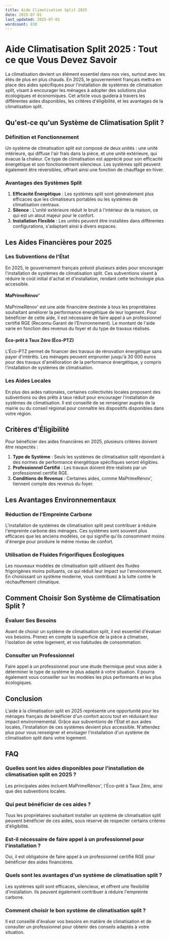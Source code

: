 ```yaml
---
title: Aide Climatisation Split 2025
date: 2025-07-01
last_updated: 2025-07-01
wordcount: 830
---
```


# Aide Climatisation Split 2025 : Tout ce que Vous Devez Savoir

La climatisation devient un élément essentiel dans nos vies, surtout avec les étés de plus en plus chauds. En 2025, le gouvernement français mettra en place des aides spécifiques pour l'installation de systèmes de climatisation split, visant à encourager les ménages à adopter des solutions plus écologiques et économiques. Cet article vous guidera à travers les différentes aides disponibles, les critères d'éligibilité, et les avantages de la climatisation split.

## Qu'est-ce qu'un Système de Climatisation Split ?

### Définition et Fonctionnement

Un système de climatisation split est composé de deux unités : une unité intérieure, qui diffuse l'air frais dans la pièce, et une unité extérieure, qui évacue la chaleur. Ce type de climatisation est apprécié pour son efficacité énergétique et son fonctionnement silencieux. Les systèmes split peuvent également être réversibles, offrant ainsi une fonction de chauffage en hiver.

### Avantages des Systèmes Split

1. **Efficacité Énergétique** : Les systèmes split sont généralement plus efficaces que les climatiseurs portables ou les systèmes de climatisation centraux.
2. **Silence** : L'unité extérieure réduit le bruit à l'intérieur de la maison, ce qui est un atout majeur pour le confort.
3. **Installation Flexible** : Les unités peuvent être installées dans différentes configurations, s'adaptant ainsi à divers espaces.

## Les Aides Financières pour 2025

### Les Subventions de l'État

En 2025, le gouvernement français prévoit plusieurs aides pour encourager l'installation de systèmes de climatisation split. Ces subventions visent à réduire le coût initial d'achat et d'installation, rendant cette technologie plus accessible.

#### MaPrimeRénov'

MaPrimeRénov' est une aide financière destinée à tous les propriétaires souhaitant améliorer la performance énergétique de leur logement. Pour bénéficier de cette aide, il est nécessaire de faire appel à un professionnel certifié RGE (Reconnu Garant de l’Environnement). Le montant de l'aide varie en fonction des revenus du foyer et du type de travaux réalisés.

#### Éco-prêt à Taux Zéro (Éco-PTZ)

L'Éco-PTZ permet de financer des travaux de rénovation énergétique sans payer d'intérêts. Les ménages peuvent emprunter jusqu'à 30 000 euros pour des travaux d'amélioration de la performance énergétique, y compris l'installation de systèmes de climatisation.

### Les Aides Locales

En plus des aides nationales, certaines collectivités locales proposent des subventions ou des prêts à taux réduit pour encourager l'installation de systèmes de climatisation. Il est conseillé de se renseigner auprès de la mairie ou du conseil régional pour connaître les dispositifs disponibles dans votre région.

## Critères d'Éligibilité

Pour bénéficier des aides financières en 2025, plusieurs critères doivent être respectés :

1. **Type de Système** : Seuls les systèmes de climatisation split répondant à des normes de performance énergétique spécifiques seront éligibles.
2. **Professionnel Certifié** : Les travaux doivent être réalisés par un professionnel certifié RGE.
3. **Conditions de Revenus** : Certaines aides, comme MaPrimeRénov', tiennent compte des revenus du foyer.

## Les Avantages Environnementaux

### Réduction de l'Empreinte Carbone

L'installation de systèmes de climatisation split peut contribuer à réduire l'empreinte carbone des ménages. Ces systèmes sont souvent plus efficaces que les anciens modèles, ce qui signifie qu'ils consomment moins d'énergie pour produire le même niveau de confort.

### Utilisation de Fluides Frigorifiques Écologiques

Les nouveaux modèles de climatisation split utilisent des fluides frigorigènes moins polluants, ce qui réduit leur impact sur l'environnement. En choisissant un système moderne, vous contribuez à la lutte contre le réchauffement climatique.

## Comment Choisir Son Système de Climatisation Split ?

### Évaluer Ses Besoins

Avant de choisir un système de climatisation split, il est essentiel d'évaluer vos besoins. Prenez en compte la superficie de la pièce à climatiser, l'isolation de votre logement, et vos habitudes de consommation.

### Consulter un Professionnel

Faire appel à un professionnel pour une étude thermique peut vous aider à déterminer le type de système le plus adapté à votre situation. Il pourra également vous conseiller sur les modèles les plus performants et les plus écologiques.

## Conclusion

L'aide à la climatisation split en 2025 représente une opportunité pour les ménages français de bénéficier d'un confort accru tout en réduisant leur impact environnemental. Grâce aux subventions de l'État et aux aides locales, l'installation de ces systèmes devient plus accessible. N'attendez plus pour vous renseigner et envisager l'installation d'un système de climatisation split dans votre logement.

## FAQ

### Quelles sont les aides disponibles pour l'installation de climatisation split en 2025 ?

Les principales aides incluent MaPrimeRénov', l'Éco-prêt à Taux Zéro, ainsi que des subventions locales.

### Qui peut bénéficier de ces aides ?

Tous les propriétaires souhaitant installer un système de climatisation split peuvent bénéficier de ces aides, sous réserve de respecter certains critères d'éligibilité.

### Est-il nécessaire de faire appel à un professionnel pour l'installation ?

Oui, il est obligatoire de faire appel à un professionnel certifié RGE pour bénéficier des aides financières.

### Quels sont les avantages d'un système de climatisation split ?

Les systèmes split sont efficaces, silencieux, et offrent une flexibilité d'installation. Ils peuvent également contribuer à réduire l'empreinte carbone.

### Comment choisir le bon système de climatisation split ?

Il est conseillé d'évaluer vos besoins en matière de climatisation et de consulter un professionnel pour obtenir des conseils adaptés à votre situation.